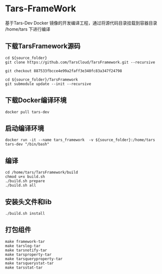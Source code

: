 # Tars-FrameWork

基于Tars-Dev Docker 镜像的开发编译工程，通过将源代码目录挂载到容器目录 /home/tars 下进行编译


## 下载TarsFramework源码
    cd ${source_folder}
    git clone https://github.com/TarsCloud/TarsFramework.git --recursive
    
    git checkout 887533fbcce4e99a2faff3e340fc83a347f24798
    
    cd ${source_folder}/TarsFramework
    git submodule update --init --recursive
    
    

## 下载Docker编译环境
    docker pull tars-dev

## 启动编译环境
    docker run -it --name tars_framework  -v ${source_folder}:/home/tars tars-dev "/bin/bash"

## 编译
    cd /home/tars/TarsFramework/build
    chmod u+x build.sh 
    ./build.sh prepare 
    ./build.sh all

## 安装头文件和lib
    ./build.sh install

## 打包组件 
    make framework-tar
    make tarslog-tar
    make tarsnotify-tar
    make tarsproperty-tar
    make tarsqueryproperty-tar
    make tarsquerystat-tar
    make tarsstat-tar
    
